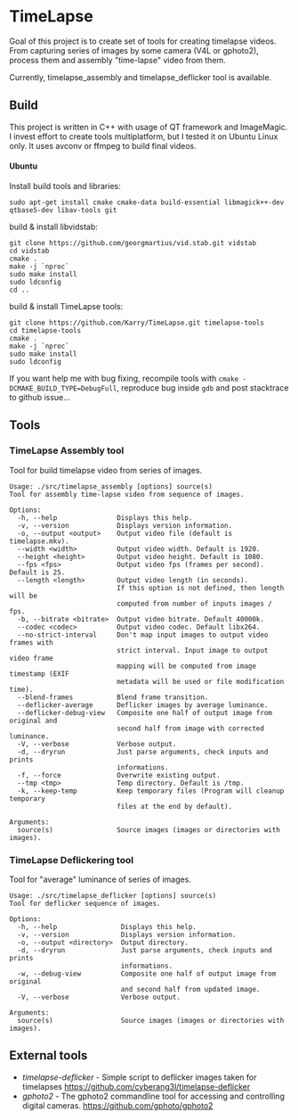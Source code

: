 # TimeLapse

Goal of this project is to create set of tools for creating timelapse videos.
From capturing series of images by some camera (V4L or gphoto2), 
process them and assembly "time-lapse" video from them.

Currently, timelapse_assembly and timelapse_deflicker tool is available.

## Build

This project is written in C++ with usage of QT framework and ImageMagic. 
I invest effort to create tools multiplatform, but I tested it on Ubuntu Linux only.
It uses avconv or ffmpeg to build final videos.

#### Ubuntu

Install build tools and libraries:

```
sudo apt-get install cmake cmake-data build-essential libmagick++-dev qtbase5-dev libav-tools git
```

build & install libvidstab:
```
git clone https://github.com/georgmartius/vid.stab.git vidstab
cd vidstab
cmake .
make -j `nproc`
sudo make install
sudo ldconfig
cd ..
```

build & install TimeLapse tools:

```
git clone https://github.com/Karry/TimeLapse.git timelapse-tools
cd timelapse-tools
cmake . 
make -j `nproc`
sudo make install
sudo ldconfig
```

If you want help me with bug fixing, recompile tools with `cmake -DCMAKE_BUILD_TYPE=DebugFull`, 
reproduce bug inside `gdb` and post stacktrace to github issue...

## Tools
### TimeLapse Assembly tool

Tool for build timelapse video from series of images.

```
Usage: ./src/timelapse_assembly [options] source(s)
Tool for assembly time-lapse video from sequence of images.

Options:
  -h, --help               Displays this help.
  -v, --version            Displays version information.
  -o, --output <output>    Output video file (default is timelapse.mkv).
  --width <width>          Output video width. Default is 1920.
  --height <height>        Output video height. Default is 1080.
  --fps <fps>              Output video fps (frames per second). Default is 25.
  --length <length>        Output video length (in seconds). 
                           If this option is not defined, then length will be
                           computed from number of inputs images / fps.
  -b, --bitrate <bitrate>  Output video bitrate. Default 40000k.
  --codec <codec>          Output video codec. Default libx264.
  --no-strict-interval     Don't map input images to output video frames with
                           strict interval. Input image to output video frame
                           mapping will be computed from image timestamp (EXIF
                           metadata will be used or file modification time).
  --blend-frames           Blend frame transition.
  --deflicker-average      Deflicker images by average luminance.
  --deflicker-debug-view   Composite one half of output image from original and
                           second half from image with corrected luminance.
  -V, --verbose            Verbose output.
  -d, --dryrun             Just parse arguments, check inputs and prints
                           informations.
  -f, --force              Overwrite existing output.
  --tmp <tmp>              Temp directory. Default is /tmp.
  -k, --keep-temp          Keep temporary files (Program will cleanup temporary
                           files at the end by default).

Arguments:
  source(s)                Source images (images or directories with images).
```

### TimeLapse Deflickering tool

Tool for "average" luminance of series of images.

```
Usage: ./src/timelapse_deflicker [options] source(s)
Tool for deflicker sequence of images.

Options:
  -h, --help                Displays this help.
  -v, --version             Displays version information.
  -o, --output <directory>  Output directory.
  -d, --dryrun              Just parse arguments, check inputs and prints
                            informations.
  -w, --debug-view          Composite one half of output image from original
                            and second half from updated image.
  -V, --verbose             Verbose output.

Arguments:
  source(s)                 Source images (images or directories with images).
```

## External tools

 - *timelapse-deflicker* - 
    Simple script to deflicker images taken for timelapses 
    https://github.com/cyberang3l/timelapse-deflicker
 - *gphoto2* -
    The gphoto2 commandline tool for accessing and controlling digital cameras. 
    https://github.com/gphoto/gphoto2
